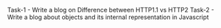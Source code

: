 Task-1 - Write a blog on Difference between HTTP1.1 vs HTTP2
Task-2 - Write a blog about objects and its internal representation in Javascript